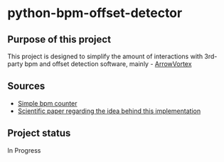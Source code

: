 # python-bpm-offset-detector



## Purpose of this project

This project is designed to simplify the amount of interactions with 3rd-party bpm and offset detection software, mainly - [ArrowVortex](https://arrowvortex.ddrnl.com/index.html)

## Sources


- [Simple bpm counter](https://github.com/scaperot/the-BPM-detector-python/tree/master) 
- [Scientific paper regarding the idea behind this implementation](https://github.com/nathanstep55/bpm-offset-detector/blob/main/original-paper/report.pdf)


## Project status
In Progress
